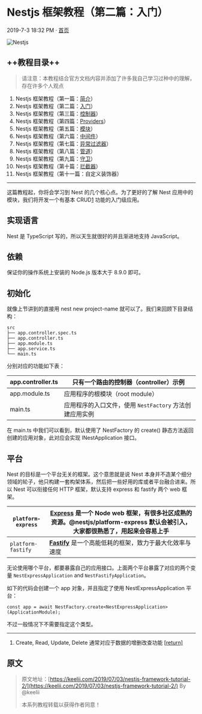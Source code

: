 # Nestjs 框架教程（第二篇：入门）

2019-7-3 18:32 PM · [首页](https://keelii.com/)

![Nestjs](https://image.yoouu.cn/sunseekerx/back-end/nestjs/nestjs-logo.png)

## ++教程目录++

> 请注意：本教程结合官方文档内容并添加了许多我自己学习过种中的理解，存在许多个人观点

1. Nestjs 框架教程（第一篇：[简介](/back-end/nestjs/nestjs-framework-tutorial-1/)）
2. Nestjs 框架教程（第二篇：[入门](/back-end/nestjs/nestjs-framework-tutorial-2/)）
3. Nestjs 框架教程（第三篇：[控制器](/back-end/nestjs/nestjs-framework-tutorial-3/)）
4. Nestjs 框架教程（第四篇：[Providers](/back-end/nestjs/nestjs-framework-tutorial-4/)）
5. Nestjs 框架教程（第五篇：[模块](/back-end/nestjs/nestjs-framework-tutorial-5/)）
6. Nestjs 框架教程（第六篇：[中间件](/back-end/nestjs/nestjs-framework-tutorial-6/)）
7. Nestjs 框架教程（第七篇：[异常过滤器](/back-end/nestjs/nestjs-framework-tutorial-7/)）
8. Nestjs 框架教程（第八篇：[管道](/back-end/nestjs/nestjs-framework-tutorial-8/)）
9. Nestjs 框架教程（第九篇：[守卫](/back-end/nestjs/nestjs-framework-tutorial-9/)）
10. Nestjs 框架教程（第十篇：[拦截器](/back-end/nestjs/nestjs-framework-tutorial-10/)）
11. Nestjs 框架教程（第十一篇：自定义装饰器）



------



这篇教程起，你将会学习到 Nest 的几个核心点。为了更好的了解 Nest 应用中的模块，我们将开发一个有基本 CRUD[1](https://keelii.com/2019/07/03/nestjs-framework-tutorial-2/#fn:Create-Read-Upda) 功能的入门级应用。

## 实现语言

Nest 是 TypeScript 写的，所以天生就很好的并且渐进地支持 JavaScript。

## 依赖

保证你的操作系统上安装的 Node.js 版本大于 8.9.0 即可。

## 初始化

就像上节讲到的直接用 nest new project-name 就可以了。我们来回顾下目录结构：

```
src
├── app.controller.spec.ts
├── app.controller.ts
├── app.module.ts
├── app.service.ts
└── main.ts
```

分别对应的功能如下表：

| app.controller.ts | 只有一个路由的控制器（controller）示例                  |
| ----------------- | ------------------------------------------------------- |
| app.module.ts     | 应用程序的根模块（root module）                         |
| main.ts           | 应用程序的入口文件，使用 `NestFactory` 方法创建应用实例 |

在 main.ts 中我们可以看到，默认使用了 NestFactory 的 create() 静态方法返回创建的应用对象，此对应会实现 INestApplication 接口。

## 平台

Nest 的目标是一个平台无关的框架。这个意思就是说 Nest 本身并不造某个细分领域的轮子，他只构建一套构架体系，然后把一些好用的库或者平台融合进来。所以 Nest 可以衔接任何 HTTP 框架，默认支持 express 和 fastify 两个 web 框架。

| `platform-express` | **[Express](https://expressjs.com/)** 是一个 Node web 框架，有很多社区成熟的资源。@nestjs/platform-express 默认会被引入，大家都很熟悉了，用起来会容易上手 |
| ------------------ | ------------------------------------------------------------ |
| `platform-fastify` | **[Fastify](https://www.fastify.io/)** 是一个高能低耗的框架，致力于最大化效率与速度 |

无论使用哪个平台，都要暴露自己的应用接口。上面两个平台暴露了对应的两个变量 `NestExpressApplication` and `NestFastifyApplication`。

如下的代码会创建一个 app 对象，并且指定了使用 NestExpressApplication 平台：

```
const app = await NestFactory.create<NestExpressApplication>(ApplicationModule);
```

不过一般情况下不需要指定这个类型。

------

1. Create, Read, Update, Delete 通常对应于数据的增删改查功能 [[return\]](https://keelii.com/2019/07/03/nestjs-framework-tutorial-2/#fnref:Create-Read-Upda)



## 原文

> 原文地址：[https://keelii.com/2019/07/03/nestjs-framework-tutorial-2/](https://keelii.com/2019/07/03/nestjs-framework-tutorial-2/) By @keelii
>
> 本系列教程转载以获得作者同意！


